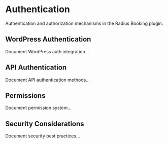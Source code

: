# Authentication

Authentication and authorization mechanisms in the Radius Booking plugin.

## WordPress Authentication

Document WordPress auth integration...

## API Authentication

Document API authentication methods...

## Permissions

Document permission system...

## Security Considerations

Document security best practices...